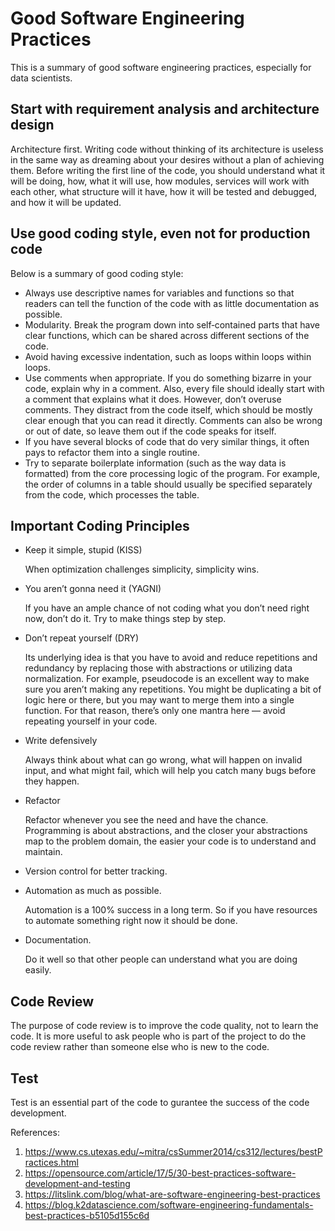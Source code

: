 # Good Software Engineering Practices

This is a summary of good software engineering practices, especially for data scientists.

## Start with requirement analysis and architecture design

Architecture first. Writing code without thinking of its architecture is useless in the same way as dreaming about your desires without a plan of achieving them.
Before writing the first line of the code, you should understand what it will be doing, how, what it will use, how modules, services will work with each other, what structure will it have, how it will be tested and debugged, and how it will be updated.


## Use good coding style, even not for production code

Below is a summary of good coding style:
- Always use descriptive names for variables and functions so that readers can tell the function of the code with as little documentation as possible.
- Modularity. Break the program down into self‐contained parts that have clear functions, which can be shared across different sections of the code.
- Avoid having excessive indentation, such as loops within loops within loops.
- Use comments when appropriate. If you do something bizarre in your code, explain why in a comment. Also, every file should ideally start with a comment that explains what it does. However, don’t overuse comments. They distract from the code itself, which should be mostly clear enough that you can read it directly. Comments can also be wrong or out of date, so leave them out if the code speaks for itself.
- If you have several blocks of code that do very similar things, it often pays to refactor them into a single routine.
- Try to separate boilerplate information (such as the way data is formatted) from the core processing logic of the program. For example, the order of columns in a table should usually be specified separately from the code, which processes the table.

## Important Coding Principles
- Keep it simple, stupid (KISS)

     When optimization challenges simplicity, simplicity wins.

- You aren’t gonna need it (YAGNI)

    If you have an ample chance of not coding what you don’t need right now, don’t do it. Try to make things step by step.

- Don’t repeat yourself (DRY) 

    Its underlying idea is that you have to avoid and reduce repetitions and redundancy by replacing those with abstractions or utilizing data normalization. For example, pseudocode is an excellent way to make sure you aren’t making any repetitions. You might be duplicating a bit of logic here or there, but you may want to merge them into a single function. For that reason, there’s only one mantra here — avoid repeating yourself in your code. 

- Write defensively

    Always think about what can go wrong, what will happen on invalid input, and what might fail, which will help you catch many bugs before they happen.

- Refactor

    Refactor whenever you see the need and have the chance. Programming is about abstractions, and the closer your abstractions map to the problem domain, the easier your code is to understand and maintain. 

- Version control for better tracking.
- Automation as much as possible.

    Automation is a 100% success in a long term. So if you have resources to automate something right now it should be done.

- Documentation.

    Do it well so that other people can understand what you are doing easily.

## Code Review

The purpose of code review is to improve the code quality, not to learn the code. It is more useful to ask people who is part of the project to do the code review rather than someone else who is new to the code.

## Test

Test is an essential part of the code to gurantee the success of the code development. 


References:
1. https://www.cs.utexas.edu/~mitra/csSummer2014/cs312/lectures/bestPractices.html
2. https://opensource.com/article/17/5/30-best-practices-software-development-and-testing
3. https://litslink.com/blog/what-are-software-engineering-best-practices
4. https://blog.k2datascience.com/software-engineering-fundamentals-best-practices-b5105d155c6d
